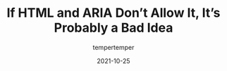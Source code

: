 ---
author: tempertemper
date: 2021-10-25
permalink: false
tags:
  - html
  - aria
  - accessibility
target_url: https://www.tempertemper.net/blog/if-html-and-aria-dont-allow-it-its-probably-a-bad-idea
title: If HTML and ARIA Don’t Allow It, It’s Probably a Bad Idea
---